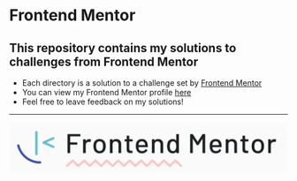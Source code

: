 # Frontend Mentor

## This repository contains my solutions to challenges from Frontend Mentor

- Each directory is a solution to a challenge set by [Frontend Mentor](https://www.frontendmentor.io/home)
- You can view my Frontend Mentor profile [here](https://www.frontendmentor.io/profile/LaylaSouthcombe)
- Feel free to leave feedback on my solutions!
---
<img src="./FE_mentor_logo.png">